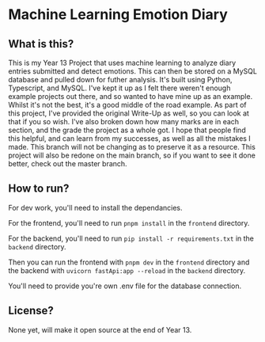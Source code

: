 # Machine Learning Emotion Diary

## What is this?

This is my Year 13 Project that uses machine learning to analyze diary entries submitted and detect emotions. This can then be stored on a MySQL database and pulled down for futher analysis.
It's built using Python, Typescript, and MySQL. 
I've kept it up as I felt there weren't enough example projects out there, and so wanted to have mine up as an example. Whilst it's not the best, it's a good middle of the road example. As part of this project, I've provided the original Write-Up as well, so you can look at that if you so wish. I've also broken down how many marks are in each section, and the grade the project as a whole got. 
I hope that people find this helpful, and can learn from my successes, as well as all the mistakes I made. This branch will not be changing as to preserve it as a resource. This project will also be redone on the main branch, so if you want to see it done better, check out the master branch.

## How to run?

For dev work, you'll need to install the dependancies.

For the frontend, you'll need to run `pnpm install` in the `frontend` directory.

For the backend, you'll need to run `pip install -r requirements.txt` in the `backend` directory.

Then you can run the frontend with `pnpm dev` in the `frontend` directory and the backend with `uvicorn fastApi:app --reload` in the `backend` directory.

You'll need to provide you're own .env file for the database connection.

## License?

None yet, will make it open source at the end of Year 13.
